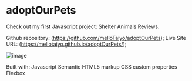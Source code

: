 # adoptOurPets

Check out my first Javascript project: Shelter Animals Reviews.

Github repository: (https://github.com/melloTaiyo/adoptOurPets);
Live Site URL: (https://mellotaiyo.github.io/adoptOurPets/);


![image](https://user-images.githubusercontent.com/88978210/197048788-5869319f-1107-44c9-bb48-1ef4be1f182a.png)

Built with:
Javascript
Semantic HTML5 markup
CSS custom properties
Flexbox

